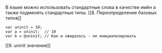 В языке можно использовать стандартные слова в качестве имён а также 
подменять стандартные типы. [[8.  Переопределение базовых типов]]

```
var uninit = 10;
var a = uninit;  // 10
var b = @uninit; // Как и ожидалось - не инициализировать
```

[[9. uninit значение]]